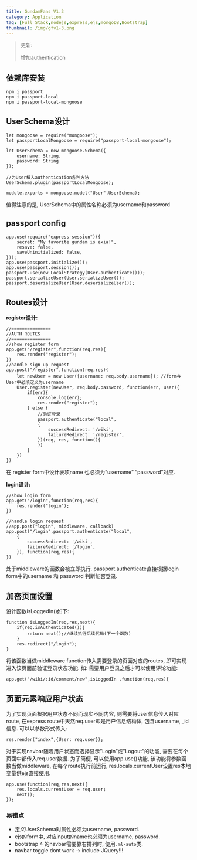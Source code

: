 ```yaml
---
title: GundamFans V1.3
category: Application
tag: [Full Stack,nodejs,express,ejs,mongoDB,Bootstrap] 
thumbnail: /img/gfv1-3.png
---
```


> 更新:
>
> 增加authentication

<!--more-->

## 依赖库安装

```
npm i passport
npm i passport-local
npm i passport-local-mongoose
```

## UserSchema设计

```
let mongoose = require("mongoose");
let passportLocalMongoose = require("passport-local-mongoose");

let UserSchema = new mongoose.Schema({
    username: String,
    password: String
});

//为User植入authentication各种方法
UserSchema.plugin(passportLocalMongoose);

module.exports = mongoose.model("User",UserSchema);
```

值得注意的是, UserSchema中的属性名称必须为username和password

## passport config

```
app.use(require("express-session")({
    secret: "My favorite gundam is exia!",
    resave: false,
    saveUninitialized: false,
}));
app.use(passport.initialize());
app.use(passport.session());
passport.use(new LocalStrategy(User.authenticate()));
passport.serializeUser(User.serializeUser());
passport.deserializeUser(User.deserializeUser());
```

## Routes设计

**register设计:**

```
//===============
//AUTH ROUTES
//===============
//show register form
app.get("/register",function(req,res){
    res.render("register");
})
//handle sign up request
app.post("/register",function(req,res){
    let newUser = new User({username: req.body.username}); //form与User中必须定义为username
    User.register(newUser, req.body.password, function(err, user){
        if(err){
            console.log(err);
            res.render("register");
        } else {
            //验证登录
            passport.authenticate("local",
            { 
                successRedirect: '/wiki',
                failureRedirect: '/register', 
            })(req, res, function(){
            })
        }
    })
})
```

在 register form中设计表项name 也必须为”username” “password”对应.

**login设计:**

```
//show login form
app.get("/login",function(req,res){
    res.render("login");
})

//handle login request
//app.post("login", middleware, callback)
app.post("/login",passport.authenticate("local",
    {
        successRedirect: '/wiki',
        failureRedirect: '/login', 
    }), function(req,res){
})
```

处于middleware的函数会被立即执行. passport.authenticate直接根据login form中的username 和 password 判断能否登录.

## 加密页面设置

设计函数isLoggedIn()如下:

```
function isLoggedIn(req,res,next){
    if(req.isAuthenticated()){
        return next();//继续执行后续代码(下一个函数)
    }
    res.redirect("/login");
}
```

将该函数当做middleware function传入需要登录的页面对应的routes, 即可实现进入该页面前验证登录状态功能. 如: 需要用户登录之后才可以使用评论功能:

```
app.get("/wiki/:id/comment/new",isLoggedIn ,function(req,res){
```

## 页面元素响应用户状态

为了实现页面根据用户状态不同而现实不同内容, 则需要将user信息传入对应route, 在express route中天然req.user即是用户信息结构体, 包含username, _id信息. 可以以参数形式传入:

```
res.render("index",{User: req.user});
```

对于实现navbar随着用户状态而选择显示”Login”或”Logout”的功能, 需要在每个页面中都传入req.user数据. 为了简便, 可以使用app.use()功能, 该功能将参数函数当做middleware, 在每个route执行前运行, res.locals.currentUser设置res本地变量供ejs直接使用.

```
app.use(function(req,res,next){
    res.locals.currentUser = req.user;
    next();
});
```

### 易错点

- 定义UserSchema时属性必须为username, password.
- ejs的form中, 对应input的name也必须为username, password.
- bootstrap 4 的navbar需要靠右排列时, 使用`.ml-auto`类.
- navbar toggle dont work -> include JQuery!!!

